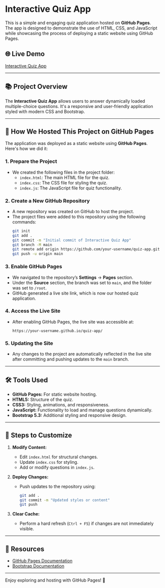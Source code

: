 # Interactive Quiz App

This is a simple and engaging quiz application hosted on **GitHub Pages**. The app is designed to demonstrate the use of HTML, CSS, and JavaScript while showcasing the process of deploying a static website using GitHub Pages.

## 🌐 Live Demo

[Interactive Quiz App](https://lokesh-matha.github.io/static-website-github/)

---

## 📚 Project Overview

The **Interactive Quiz App** allows users to answer dynamically loaded multiple-choice questions. It's a responsive and user-friendly application styled with modern CSS and Bootstrap.

---

## 🚀 How We Hosted This Project on GitHub Pages

The application was deployed as a static website using **GitHub Pages**. Here's how we did it:

### 1. **Prepare the Project**
   - We created the following files in the project folder:
     - `index.html`: The main HTML file for the quiz.
     - `index.css`: The CSS file for styling the quiz.
     - `index.js`: The JavaScript file for quiz functionality.

### 2. **Create a New GitHub Repository**
   - A new repository was created on GitHub to host the project. 
   - The project files were added to this repository using the following commands:
     ```bash
     git init
     git add .
     git commit -m "Initial commit of Interactive Quiz App"
     git branch -M main
     git remote add origin https://github.com/your-username/quiz-app.git
     git push -u origin main
     ```

### 3. **Enable GitHub Pages**
   - We navigated to the repository’s **Settings** → **Pages** section.
   - Under the **Source** section, the branch was set to `main`, and the folder was set to `/root`.
   - GitHub generated a live site link, which is now our hosted quiz application.

### 4. **Access the Live Site**
   - After enabling GitHub Pages, the live site was accessible at:
     ```
     https://your-username.github.io/quiz-app/
     ```

### 5. **Updating the Site**
   - Any changes to the project are automatically reflected in the live site after committing and pushing updates to the `main` branch.

---

## 🛠️ Tools Used

- **GitHub Pages:** For static website hosting.
- **HTML5:** Structure of the quiz.
- **CSS3:** Styling, animations, and responsiveness.
- **JavaScript:** Functionality to load and manage questions dynamically.
- **Bootstrap 5.3:** Additional styling and responsive design.

---

## 📝 Steps to Customize

1. **Modify Content:**
   - Edit `index.html` for structural changes.
   - Update `index.css` for styling.
   - Add or modify questions in `index.js`.

2. **Deploy Changes:**
   - Push updates to the repository using:
     ```bash
     git add .
     git commit -m "Updated styles or content"
     git push
     ```

3. **Clear Cache:**
   - Perform a hard refresh (`Ctrl + F5`) if changes are not immediately visible.

---

## 🔗 Resources

- [GitHub Pages Documentation](https://docs.github.com/en/pages)
- [Bootstrap Documentation](https://getbootstrap.com/docs/5.3/getting-started/introduction/)

---

Enjoy exploring and hosting with GitHub Pages! 🎉
